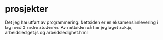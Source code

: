 # prosjekter
Det jeg har utført av programmering:
Nettsiden er en eksamensinnlevering i lag med 3 andre studenter. 
Av nettsiden så har jeg laget sok.js, arbeidslediget.js og arbeidsledighet.html
